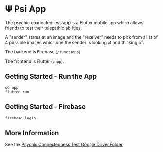 # 𝚿 Psi App

The psychic connectedness app is a Flutter mobile app which allows friends to test their telepathic abilities.

A "sender" stares at an image and the "receiver" needs to pick from a list of 4 possible images which one the sender is looking at and thinking of.

The backend is Firebase (`/functions`).

The frontend is Flutter (`/app`).

## Getting Started - Run the App

```
cd app
flutter run
```

## Getting Started - Firebase

```
firebase login 
```


## More Information

See the [Psychic Connectedness Test Google Driver Folder](https://drive.google.com/drive/u/0/folders/0B131WpwtLMcIY3VMWW9zZkNNTlU)

